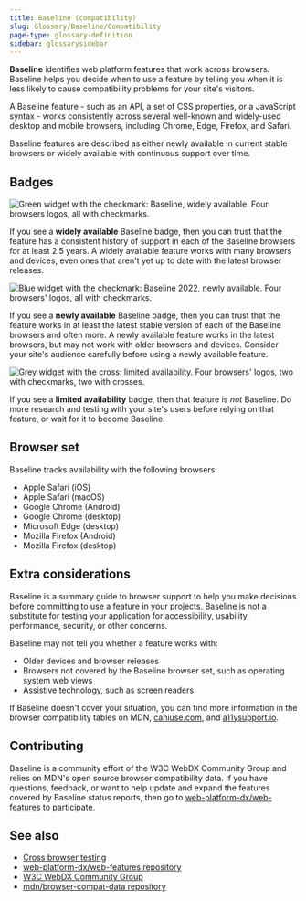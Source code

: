 ```yaml
---
title: Baseline (compatibility)
slug: Glossary/Baseline/Compatibility
page-type: glossary-definition
sidebar: glossarysidebar
---
```



**Baseline** identifies web platform features that work across browsers.
Baseline helps you decide when to use a feature by telling you when it is less likely to cause compatibility problems for your site's visitors.

A Baseline feature - such as an API, a set of CSS properties, or a JavaScript syntax - works consistently across several well-known and widely-used desktop and mobile browsers, including Chrome, Edge, Firefox, and Safari.

Baseline features are described as either newly available in current stable browsers or widely available with continuous support over time.

## Badges

![Green widget with the checkmark: Baseline, widely available. Four browsers logos, all with checkmarks.](high.png)

If you see a **widely available** Baseline badge, then you can trust that the feature has a consistent history of support in each of the Baseline browsers for at least 2.5 years.
A widely available feature works with many browsers and devices, even ones that aren't yet up to date with the latest browser releases.

![Blue widget with the checkmark: Baseline 2022, newly available. Four browsers' logos, all with checkmarks.](limited.png)

If you see a **newly available** Baseline badge, then you can trust that the feature works in at least the latest stable version of each of the Baseline browsers and often more.
A newly available feature works in the latest browsers, but may not work with older browsers and devices.
Consider your site's audience carefully before using a newly available feature.

![Grey widget with the cross: limited availability. Four browsers' logos, two with checkmarks, two with crosses.](low.png)

If you see a **limited availability** badge, then that feature is _not_ Baseline.
Do more research and testing with your site's users before relying on that feature, or wait for it to become Baseline.

## Browser set

Baseline tracks availability with the following browsers:

- Apple Safari (iOS)
- Apple Safari (macOS)
- Google Chrome (Android)
- Google Chrome (desktop)
- Microsoft Edge (desktop)
- Mozilla Firefox (Android)
- Mozilla Firefox (desktop)

## Extra considerations

Baseline is a summary guide to browser support to help you make decisions before committing to use a feature in your projects.
Baseline is not a substitute for testing your application for accessibility, usability, performance, security, or other concerns.

Baseline may not tell you whether a feature works with:

- Older devices and browser releases
- Browsers not covered by the Baseline browser set, such as operating system web views
- Assistive technology, such as screen readers

If Baseline doesn't cover your situation, you can find more information in the browser compatibility tables on MDN, [caniuse.com](https://caniuse.com/), and [a11ysupport.io](https://a11ysupport.io/).

## Contributing

Baseline is a community effort of the W3C WebDX Community Group and relies on MDN's open source browser compatibility data.
If you have questions, feedback, or want to help update and expand the features covered by Baseline status reports, then go to [web-platform-dx/web-features](https://github.com/web-platform-dx/web-features) to participate.

## See also

- [Cross browser testing](/en-US/docs/Learn/Tools_and_testing/Cross_browser_testing)
- [web-platform-dx/web-features repository](https://github.com/web-platform-dx/web-features)
- [W3C WebDX Community Group](https://www.w3.org/community/webdx/)
- [mdn/browser-compat-data repository](https://github.com/mdn/browser-compat-data)
